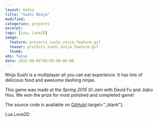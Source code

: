 ```yaml
---
layout: media
title: "Sushi Ninja"
modified:
categories: projects
excerpt:
tags: [Lua, Love2D]
image:
  feature: projects_sushi_ninja_feature.gif
  teaser: projects_sushi_ninja_feature.gif
  thumb:
ads: false
date: 2015-06-01T00:05:09-04:00
---
```


Ninja Sushi is a multiplayer all you can eat experience. It has lots of delicious food and awesome dashing ninjas.

This game was made at the _Spring 2015 GI Jam_ with David Fu and Jiabo Hou. We won the prize for most polished and completed game!

The source code is available on [GitHub](https://github.com/dvdfu/sushi-ninja){:target="_blank"}.

<span class="badge">Lua</span>
<span class="badge">Love2D</span>